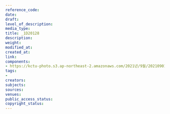```yaml
---
reference_code: 
date: 
draft: 
level_of_description: 
media_type: 
title: _1D20128
description: 
weight: 
modified_at: 
created_at: 
link: 
components:
- https://kctu-photo.s3.ap-northeast-2.amazonaws.com/2021년/9월/20210901_민주노총+대국회+요구+기자회견/_1D20128.jpg
tags:
- 
creators: 
subjects: 
sources: 
venues: 
public_access_status: 
copyright_status: 
---
```

